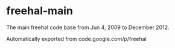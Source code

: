 # freehal-main

The main freehal code base from Jun 4, 2009 to December 2012.

Automatically exported from code.google.com/p/freehal

